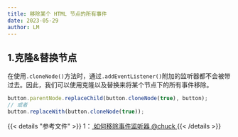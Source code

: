 ```yaml
---
title: 移除某个 HTML 节点的所有事件
date: 2023-05-29
author: LM
---
```


## 1.克隆&替换节点

在使用`.cloneNode()`方法时，通过`.addEventListener()`附加的监听器都不会被带过去。因此，我们可以使用克隆以及替换来将某个节点下的所有事件移除。

```javascript
button.parentNode.replaceChild(button.cloneNode(true), button);
// 或者
button.replaceWith(button.cloneNode(true));
```

{{< details "参考文件" >}} 
1：[ 如何移除事件监听器 @chuck ](https://juejin.cn/post/7210756986462978108)
{{< /details >}}